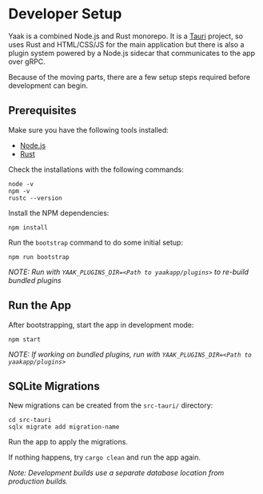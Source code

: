 # Developer Setup

Yaak is a combined Node.js and Rust monorepo. It is a [Tauri](https://tauri.app) project, so 
uses Rust and HTML/CSS/JS for the main application but there is also a plugin system powered
by a Node.js sidecar that communicates to the app over gRPC.

Because of the moving parts, there are a few setup steps required before development can 
begin.

## Prerequisites

Make sure you have the following tools installed:

- [Node.js](https://nodejs.org/en/download/package-manager)
- [Rust](https://www.rust-lang.org/tools/install)

Check the installations with the following commands:

```shell
node -v
npm -v
rustc --version
```

Install the NPM dependencies:

```shell
npm install
```

Run the `bootstrap` command to do some initial setup:

```shell
npm run bootstrap
```

_NOTE: Run with `YAAK_PLUGINS_DIR=<Path to yaakapp/plugins>` to re-build bundled plugins_

## Run the App

After bootstrapping, start the app in development mode:

```shell
npm start
```

_NOTE: If working on bundled plugins, run with `YAAK_PLUGINS_DIR=<Path to yaakapp/plugins>`_

## SQLite Migrations

New migrations can be created from the `src-tauri/` directory:
   
```shell
cd src-tauri
sqlx migrate add migration-name
```

Run the app to apply the migrations. 

If nothing happens, try `cargo clean` and run the app again.

_Note: Development builds use a separate database location from production builds._
